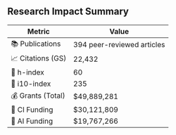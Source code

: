 ## Research Impact Summary

| Metric             | Value                    |
|--------------------|--------------------------|
| 📚 Publications | 394 peer-reviewed articles |
| 📈 Citations (GS) | 22,432 |
| 🔬 h-index | 60 |
| 🎯 i10-index | 235 |
| 💰 Grants (Total) | $49,889,281 |
| 💼 CI Funding | $30,121,809 |
| 🤝 AI Funding | $19,767,266 |
